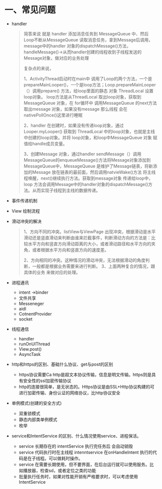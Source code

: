 # 一、常见问题

* handler

  > 简答来说 就是 handler 添加消息任务到 MessageQueue 中、然后Loop不断从MessageQueue 读取消息任务，拿到Message后调用，message中的handler 对象的dispatchMessage()方法，handleMessage()->从而handler创建的线程收到子线程发送的Message对象，做对应的业务处理
  >
  > 复杂点的来说，
  >
  > 1、ActivityThread启动时在main中 调用了Loop的两个方法，一个是prepareMainLooper()，一个是loop方法；Loop.prepareMainLooper（）调用prepare() 方法，给loop里面的静态 对象 ThreadLocal 设置 loop对象。 loop方法是从ThreadLocal 取出loop对象，获取到MessageQueue 对象，在 for循环中 调用MessageQueue 的next方法取出message 对象，如果没有message 那么线程 会在nativePollOnce()这里进行睡眠
  >
  > 2、handler 在创建时，如果没有传递loop对象，通过Looper.myLooper() 获取到 ThreadLocal 中的loop对象，也就是主线中创建的loop对象。并将 loop对象，和loop中MessageQueue 对象 赋值给handle成员变量。
  >
  > 3、创建Message 对象，通过handler sendMessage（）调用 MessageQueue的enqueueMessage()方法将Message对象添加到 MessageQueue中，MessageQueue 是维护了Message链表，将新添加的Message 放在链表的最前面，然后调用natvieWake()方法 将主线程唤醒，next()继续执行方法。获取到message对象 传递给loop中，loop 方法会调用Message中的handler对象的dispatchMessage()方法。从而实现子线程到主线的数据传递。
  >
  > 
  
* 事件传递机制

  >
  >
  
* View 绘制流程

* 滑动冲突的解决

  > 1、方向不同的冲突。listView与ViewPage 出现冲突，根据滑动是水平滑动还是竖直滑动来判断由谁来拦截事件，判断滑动方向的方法是：比较水平方向和竖直方向滑动距离的大小，或者滑动路径和水平方向的夹角，或者根据水平方向和竖直方向的速度差。
  >
  > 2、方向相同的冲突。这种情况的滑动冲突，无法根据滑动的角度判断，一般都是根据业务需要来进行判断。
  > 3、上面两种复合的情况，跟具体的业务 来做对应的处理。

* 进程通讯

  * intent ->binder
  * 文件共享
  * Messeneger
  * aidl
  * CotnentProvider
  * socket

* 线程通信

  * handler
  * runOnUIThread
  * View.post()
  * AsyncTask

* http和https的区别、基础什么协议、get与post的区别

  * https协议需要Ca http是超文本协议传输，信息是明文传输。https则是具有安全性的ssl加密传输协议
  * http的连接很简单，是无状态的。Https协议是由SSL+Http协议构建的可进行加密传输、身份认证的网络协议，比http协议安全

* 单例模式(创建的安全方式)

  * 双重锁模式
  * 静态内部类单例模式
  * 枚举

* service和IntentService 的区别、什么情况使用service、进程保活。

  * service 长期存在的 intentService 执行完任务后 会自动销毁
  * service 代码执行时在主线程 intenntservice 在onHandleIntent 执行的代码是在子线程。可以做耗时操作。
  * service 在需要长期使用，但不要界面，在后台运行就可以使用服务。比如播放器，检查sd，或者定位之类的功能
  * 批量执行任务时，如果对性能开销有严格要求时，可以考虑使用IntentService

